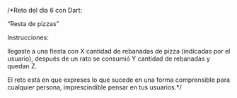 /*Reto del dìa 6 con Dart:

“Resta de pizzas”

Instrucciones: 

llegaste a una fiesta con X
cantidad de rebanadas de pizza 
(indicadas por el usuario), 
después de un rato se consumió Y
cantidad de rebanadas y quedan Z. 

El reto está en que expreses 
lo que sucede en una forma 
comprensible para cualquier 
persona, imprescindible 
pensar en tus usuarios.*/
